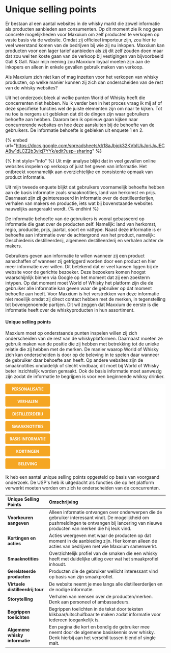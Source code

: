 # Unique selling points

Er bestaan al een aantal websites in de whisky markt die zowel informatie als producten aanbieden aan consumenten. Op dit moment zie ik nog geen concrete mogelijkheden voor Maxxium om zelf producten te verkopen op vaste basis via de website. Omdat zij officieel importeur zijn, zou hier te veel weerstand komen van de bedrijven bij wie zij nu inkopen. Maxxium kan producten voor een lager tarief aanbieden als zij dit zelf zouden doen maar dat zou wel ten koste gaan van de verkoop bij vestigingen van bijvoorbeeld Gall & Gall. Naar mijn mening zou Maxxium loyaal moeten zijn aan de inkopers en alleen in enkele gevallen gebruik maken van verkoop. 

Als Maxxium zich niet kan of mag inzetten voor het verkopen van whisky producten, op welke manier kunnen zij zich dan onderscheiden van de rest van de whisky websites?

Uit het onderzoek bleek al welke punten World of Whisky heeft die concerrenten niet hebben. Nu ik verder ben in het proces vraag ik mij af of deze specifieke functies wel de juiste elementen zijn om naar te kijken. Tot nu toe is nergens uit gebleken dat dit de dingen zijn waar gebruikers behoefte aan hebben. Daarom ben ik opnieuw gaan kijken naar concurrerende websites en hoe deze aansluiten bij de behoefte van de gebruikers. De informatie behoefte is gebleken uit enquete 1 en 2. 

{% embed url="https://docs.google.com/spreadsheets/d/18aJbjok32KVbIUkJqriJxJECA8w1dLCZ2b3vlxj7YYk/edit?usp=sharing" %}

{% hint style="info" %}
Uit mijn analyse blijkt dat in veel gevallen online websites inspelen op verkoop of juist het geven van informatie. Het ontbreekt voornamelijk aan overzichtelijke en consistente opmaak van product informatie. 

Uit mijn tweede enquete blijkt dat gebruikers voornamelijk behoefte hebben aan de basis informatie zoals smaaknotities, land van herkomst en prijs. Daarnaast zijn zij geinteresseerd in informatie over de destilleerderijen, verhalen van makers en productie, iets wat bij bovenstaande websites nauwelijks aangeraakt wordt. 
{% endhint %}

De informatie behoefte van de gebruikers is vooral gebasseerd op informatie die gaat over de producten zelf. Namelijk: land van herkomst, regio, productie, prijs, jaartal, soort en vattype. Naast deze informatie is er behoefte aan informatie over de achtergrond van het product, namelijk: Geschiedenis destilleerderij, algemeen destilleerderij en verhalen achter de makers.

Gebruikers geven aan informatie te willen wanneer zij een product aanschaffen of wanneer zij getriggerd worden door een product en hier meer informatie over willen. Dit betekend dat er veel kansen liggen bij de website voor de gerichte bezoeker. Deze bezoekers komen hoogst waarschijnlijk binnen via Google op het moment dat zij een zoekterm intypen. Op dat moment moet World of Whisky het platform zijn die de gebruiker alle informatie kan geven waar de gebruiker op dat moment behoefte aan heeft. Voor Maxxium is het verstrekken van deze informatie niet moeilijk omdat zij direct contact hebben met de merken, in tegenstelling tot bovengenoemde partijen. Dit wil zeggen dat Maxxium de eerste is die informatie heeft over de whiskyproducten in hun assortiment.  

#### Unique selling points

Maxxium moet op onderstaande punten inspelen willen zij zich onderscheiden van de rest van de whiskyplatformen. Daarnaast moeten ze gebruik maken van de positie die zij hebben met betrekking tot de unieke relatie die zij hebben met de merken. De manier waarop World of Whisky zich kan onderscheiden is door op de beleving in te spelen daar wanneer de gebruiker daar behoefte aan heeft. Op andere websites zijn de smaaknotities onduidelijk of slecht vindbaar, dit moet bij World of Whisky beter inzichtelijk worden gemaakt. Ook de basis informatie moet aanwezig zijn zodat de informatie te begrijpen is voor een beginnende whiksy drinker. 

![](../.gitbook/assets/a5.png)

Ik heb een aantal unique selling points opgesteld op basis van voorgaand onderzoek. De USP's heb ik uitgedacht als functies die op het platform verwerkt moeten worden om zich te onderscheiden van de concurrenten. 

| Unique Selling Points | Omschrijving |
| :--- | :--- |
| **Voorkeuren aangeven** | Alleen informatie ontvangen over onderwerpen die de gebruiker interessant vindt. De mogelijkheid om pushmeldingen te ontvangen bij lancering van nieuwe producten van merken die hij leuk vind.  |
| **Kortingen en acties** | Acties weergeven met waar de producten op dat moment in de aanbieding zijn. Hier komen alleen de acties van bedrijven met wie Maxxium samenwerkt.  |
| **Smaaknotities** | Overzichtelijk profiel van de smaken die een whisky heeft met duidelijke uitleg over wat het smaakprofiel inhoudt.  |
| **Gerelateerde producten** | Producten die de gebruiker wellicht interessant vind op basis van zijn smaakprofiel. |
| **Virtuele distilleerdrij tour** | De website neemt je mee langs alle distilleerderijen en de nodige informatie.  |
| **Storytelling** | Verhalen van mensen over de producten/merken. Denk aan personeel of ambassadeurs.  |
| **Begrippen toelichten** | Begrippen toelichten in de tekst door teksten klikbaar/uitschuifbaar te maken zodat informatie voor iedereen toegankelijk is.  |
| **Algemene whisky informatie** | Een pagina die kort en bondig de gebruiker mee neemt door de algemene basiskennis over whisky. Denk hierbij aan het verschil tussen blend of single malt.  |

